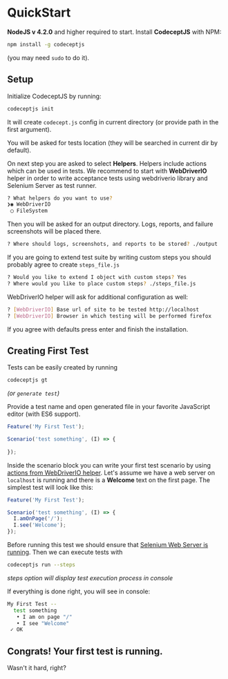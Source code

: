 # QuickStart

**NodeJS v 4.2.0** and higher required to start. 
Install **CodeceptJS** with NPM:

```bash
npm install -g codeceptjs
```

(you may need `sudo` to do it).

## Setup

Initialize CodeceptJS by running:

```bash
codeceptjs init
```

It will create `codecept.js` config in current directory (or provide path in the first argument).

You will be asked for tests location (they will be searched in current dir by default). 

On next step you are asked to select **Helpers**. Helpers include actions which can be used in tests.
We recommend to start with **WebDriverIO** helper in order to write acceptance tests using webdriverio library and Selenium Server as test runner.

```bash
? What helpers do you want to use? 
❯◉ WebDriverIO
 ◯ FileSystem
```

Then you will be asked for an output directory. Logs, reports, and failure screenshots will be placed there.

```bash
? Where should logs, screenshots, and reports to be stored? ./output
```

If you are going to extend test suite by writing custom steps you should probably agree to create `steps_file.js`

```bash
? Would you like to extend I object with custom steps? Yes
? Where would you like to place custom steps? ./steps_file.js
```

WebDriverIO helper will ask for additional configuration as well:

```bash
? [WebDriverIO] Base url of site to be tested http://localhost
? [WebDriverIO] Browser in which testing will be performed firefox
```

If you agree with defaults press enter and finish the installation.

## Creating First Test

Tests can be easily created by running 

```bash
codeceptjs gt
```

*(or `generate test`)*

Provide a test name and open generated file in your favorite JavaScript editor (with ES6 support).

```js
Feature('My First Test');

Scenario('test something', (I) => {
  
});
```

Inside the scenario block you can write your first test scenario by using [actions from WebDriverIO helper](http://127.0.0.1:8000/helpers/WebDriverIO/). Let's assume we have a web server on `localhost` is running and there is a **Welcome** text on the first page. The simplest test will look like this:

```js
Feature('My First Test');

Scenario('test something', (I) => {
  I.amOnPage('/');
  I.see('Welcome');
});
```

Before running this test we should ensure that [Selenium Web Server is running](http://127.0.0.1:8000/helpers/WebDriverIO/#selenium-installation). Then we can execute tests with 

```bash
codeceptjs run --steps
```

*steps option will display test execution process in console*

If everything is done right, you will see in console:

```bash
My First Test --
  test something
   • I am on page "/"
   • I see "Welcome"
 ✓ OK    
```

## Congrats! Your first test is running.

Wasn't it hard, right?


